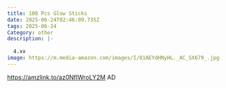 ```yaml
---
title: 100 Pcs Glow Sticks
date: 2025-06-24T02:46:09.735Z
tags: 2025-06-24
Category: other
description: |-
  
  4.xx
image: https://m.media-amazon.com/images/I/81AEYdHNyHL._AC_SX679_.jpg
---
```



https://amzlink.to/az0NfIWroLY2M     AD